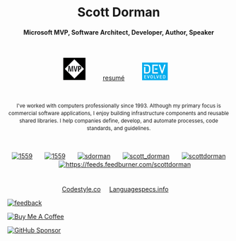 <h1 align="center">Scott Dorman</h1>
<h4 align="center">Microsoft MVP, Software Architect, Developer, Author, Speaker</h3>
<br/>

<p align="center">
<a href="https://mvp.microsoft.com/en-us/PublicProfile/4014220" target="blank"><img src="https://raw.githubusercontent.com/scottdorman/scottdorman/master/img/MVP_Logo_Avatar_Secondary_Black_CMYK_72ppi.png" /></a>&nbsp;&nbsp;&nbsp;&nbsp;&nbsp;&nbsp;&nbsp;&nbsp;&nbsp;
  <a href="https://scottdorman.me/resume/" target="blank">resum&eacute;</a>&nbsp;&nbsp;&nbsp;&nbsp;&nbsp;&nbsp;&nbsp;&nbsp;&nbsp;
<a href="https://devevolved.net" target="blank"><img src="https://raw.githubusercontent.com/scottdorman/scottdorman/master/img/logo-transparent-back-small-png.png" /></a>&nbsp;&nbsp;&nbsp;&nbsp;
</p>

<br/>
<p align="center"><small>I've worked with computers professionally since 1993. Although my primary focus is commercial software applications, I enjoy building infrastructure components and reusable shared libraries. I help companies define, develop, and automate processes, code standards, and guidelines.</small></p>
<br/>
<p align="center">
<a href="http://stackexchange.com/users/1175/scott-dorman" target="blank"><img align="center" src="https://cdn.jsdelivr.net/npm/simple-icons@3.0.1/icons/stackexchange.svg" alt="1559" height="26" width="26" /></a>&nbsp;&nbsp;&nbsp;&nbsp;&nbsp;&nbsp;
<a href="https://marketplace.visualstudio.com/publishers/ScottDorman" target="blank"><img align="center" src="https://cdn.jsdelivr.net/npm/simple-icons@3.0.1/icons/microsoft.svg" alt="1559" height="26" width="26" /></a>&nbsp;&nbsp;&nbsp;&nbsp;&nbsp;&nbsp;
<a href="https://twitter.com/sdorman" target="blank"><img align="center" src="https://cdn.jsdelivr.net/npm/simple-icons@3.0.1/icons/twitter.svg" alt="sdorman" height="26" width="26" /></a>&nbsp;&nbsp;&nbsp;&nbsp;&nbsp;&nbsp;
<a href="https://instagram.com/scott_dorman" target="blank"><img align="center" src="https://cdn.jsdelivr.net/npm/simple-icons@3.0.1/icons/instagram.svg" alt="scott_dorman" height="26" width="26" /></a>&nbsp;&nbsp;&nbsp;&nbsp;&nbsp;&nbsp;
<a href="https://linkedin.com/in/scottdorman" target="blank"><img align="center" src="https://cdn.jsdelivr.net/npm/simple-icons@3.0.1/icons/linkedin.svg" alt="scottdorman" height="26" width="26" /></a>&nbsp;&nbsp;&nbsp;&nbsp;&nbsp;&nbsp;
<a href="/https://feeds.feedburner.com/scottdorman" target="blank"><img align="center" src="https://cdn.jsdelivr.net/npm/simple-icons@3.0.1/icons/rss.svg" alt="https://feeds.feedburner.com/scottdorman" height="26" width="26" /></a>
</p>

#
<p align="center">
<a href="https://codestyle.co/" target="blank">Codestyle.co</a>&nbsp;&nbsp;&nbsp;&nbsp;
<a href="https://languagespecs.info/" target="blank">Languagespecs.info</a>&nbsp;&nbsp;&nbsp;&nbsp;
</p>

[![feedback](https://img.shields.io/badge/-Ask%20me%20Anything-informational?style=for-the-badge)](https://github.com/scottdorman/feedback)

<a href="https://www.buymeacoffee.com/scottdorman" target="_blank"><img src="https://cdn.buymeacoffee.com/buttons/v2/default-black.png" alt="Buy Me A Coffee" height="40px" width="177px" ></a>

[![GitHub Sponsor](https://img.shields.io/badge/-Sponsor%20me%20on%20GitHub-informational?style=for-the-badge&color=fafbfc)](https://github.com/sponsors/scottdorman)

